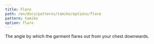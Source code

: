 ```yaml
---
title: Flare
path: /en/docs/patterns/tamiko/options/flare
pattern: tamiko
option: flare
---
```


The angle by which the garment flares out from your chest downwards.